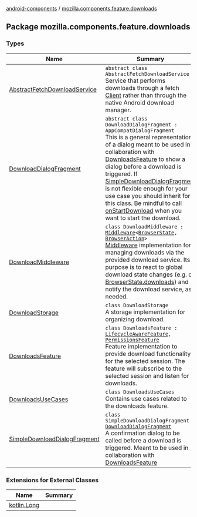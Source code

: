 [android-components](../index.md) / [mozilla.components.feature.downloads](./index.md)

## Package mozilla.components.feature.downloads

### Types

| Name | Summary |
|---|---|
| [AbstractFetchDownloadService](-abstract-fetch-download-service/index.md) | `abstract class AbstractFetchDownloadService`<br>Service that performs downloads through a fetch [Client](../mozilla.components.concept.fetch/-client/index.md) rather than through the native Android download manager. |
| [DownloadDialogFragment](-download-dialog-fragment/index.md) | `abstract class DownloadDialogFragment : AppCompatDialogFragment`<br>This is a general representation of a dialog meant to be used in collaboration with [DownloadsFeature](-downloads-feature/index.md) to show a dialog before a download is triggered. If [SimpleDownloadDialogFragment](-simple-download-dialog-fragment/index.md) is not flexible enough for your use case you should inherit for this class. Be mindful to call [onStartDownload](-download-dialog-fragment/on-start-download.md) when you want to start the download. |
| [DownloadMiddleware](-download-middleware/index.md) | `class DownloadMiddleware : `[`Middleware`](../mozilla.components.lib.state/-middleware.md)`<`[`BrowserState`](../mozilla.components.browser.state.state/-browser-state/index.md)`, `[`BrowserAction`](../mozilla.components.browser.state.action/-browser-action.md)`>`<br>[Middleware](../mozilla.components.lib.state/-middleware.md) implementation for managing downloads via the provided download service. Its purpose is to react to global download state changes (e.g. of [BrowserState.downloads](../mozilla.components.browser.state.state/-browser-state/downloads.md)) and notify the download service, as needed. |
| [DownloadStorage](-download-storage/index.md) | `class DownloadStorage`<br>A storage implementation for organizing download. |
| [DownloadsFeature](-downloads-feature/index.md) | `class DownloadsFeature : `[`LifecycleAwareFeature`](../mozilla.components.support.base.feature/-lifecycle-aware-feature/index.md)`, `[`PermissionsFeature`](../mozilla.components.support.base.feature/-permissions-feature/index.md)<br>Feature implementation to provide download functionality for the selected session. The feature will subscribe to the selected session and listen for downloads. |
| [DownloadsUseCases](-downloads-use-cases/index.md) | `class DownloadsUseCases`<br>Contains use cases related to the downloads feature. |
| [SimpleDownloadDialogFragment](-simple-download-dialog-fragment/index.md) | `class SimpleDownloadDialogFragment : `[`DownloadDialogFragment`](-download-dialog-fragment/index.md)<br>A confirmation dialog to be called before a download is triggered. Meant to be used in collaboration with [DownloadsFeature](-downloads-feature/index.md) |

### Extensions for External Classes

| Name | Summary |
|---|---|
| [kotlin.Long](kotlin.-long/index.md) |  |
